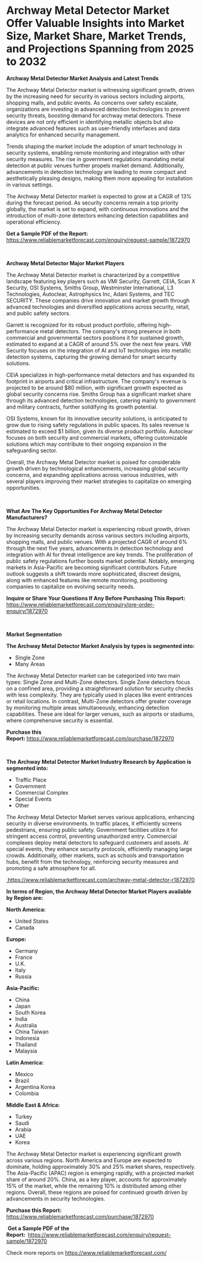 <p><h1>Archway Metal Detector Market Offer Valuable Insights into Market Size, Market Share, Market Trends, and Projections Spanning from 2025 to 2032</h1></p><p><strong>Archway Metal Detector Market Analysis and Latest Trends</strong></p>
<p><p>The Archway Metal Detector market is witnessing significant growth, driven by the increasing need for security in various sectors including airports, shopping malls, and public events. As concerns over safety escalate, organizations are investing in advanced detection technologies to prevent security threats, boosting demand for archway metal detectors. These devices are not only efficient in identifying metallic objects but also integrate advanced features such as user-friendly interfaces and data analytics for enhanced security management.</p><p>Trends shaping the market include the adoption of smart technology in security systems, enabling remote monitoring and integration with other security measures. The rise in government regulations mandating metal detection at public venues further propels market demand. Additionally, advancements in detection technology are leading to more compact and aesthetically pleasing designs, making them more appealing for installation in various settings.</p><p>The Archway Metal Detector market is expected to grow at a CAGR of 13% during the forecast period. As security concerns remain a top priority globally, the market is set to expand, with continuous innovations and the introduction of multi-zone detectors enhancing detection capabilities and operational efficiency.</p></p>
<p><strong>Get a Sample PDF of the Report:&nbsp;</strong> <a href="https://www.reliablemarketforecast.com/enquiry/request-sample/1872970?utm_campaign=2723&utm_medium=2&utm_source=Github&utm_content=ia&utm_term=08042025&utm_id=archway-metal-detector">https://www.reliablemarketforecast.com/enquiry/request-sample/1872970</a></p>
<p>&nbsp;</p>
<p><strong>Archway Metal Detector Major Market Players</strong></p>
<p><p>The Archway Metal Detector market is characterized by a competitive landscape featuring key players such as VMI Security, Garrett, CEIA, Scan X Security, OSI Systems, Smiths Group, Westminster International, L3 Technologies, Autoclear, Astrophysics Inc, Adani Systems, and TEC SECURITY. These companies drive innovation and market growth through advanced technologies and diversified applications across security, retail, and public safety sectors.</p><p>Garrett is recognized for its robust product portfolio, offering high-performance metal detectors. The company's strong presence in both commercial and governmental sectors positions it for sustained growth, estimated to expand at a CAGR of around 5% over the next few years. VMI Security focuses on the integration of AI and IoT technologies into metallic detection systems, capturing the growing demand for smart security solutions.</p><p>CEIA specializes in high-performance metal detectors and has expanded its footprint in airports and critical infrastructure. The company's revenue is projected to be around $80 million, with significant growth expected as global security concerns rise. Smiths Group has a significant market share through its advanced detection technologies, catering mainly to government and military contracts, further solidifying its growth potential.</p><p>OSI Systems, known for its innovative security solutions, is anticipated to grow due to rising safety regulations in public spaces. Its sales revenue is estimated to exceed $1 billion, given its diverse product portfolio. Autoclear focuses on both security and commercial markets, offering customizable solutions which may contribute to their ongoing expansion in the safeguarding sector.</p><p>Overall, the Archway Metal Detector market is poised for considerable growth driven by technological enhancements, increasing global security concerns, and expanding applications across various industries, with several players improving their market strategies to capitalize on emerging opportunities.</p></p>
<p>&nbsp;</p>
<p><strong>What Are The Key Opportunities For Archway Metal Detector Manufacturers?</strong></p>
<p><p>The Archway Metal Detector market is experiencing robust growth, driven by increasing security demands across various sectors including airports, shopping malls, and public venues. With a projected CAGR of around 6% through the next five years, advancements in detection technology and integration with AI for threat intelligence are key trends. The proliferation of public safety regulations further boosts market potential. Notably, emerging markets in Asia-Pacific are becoming significant contributors. Future outlook suggests a shift towards more sophisticated, discreet designs, along with enhanced features like remote monitoring, positioning companies to capitalize on evolving security needs.</p></p>
<p><strong>Inquire or Share Your Questions If Any Before Purchasing This Report:</strong> <a href="https://www.reliablemarketforecast.com/enquiry/pre-order-enquiry/1872970?utm_campaign=2723&utm_medium=2&utm_source=Github&utm_content=ia&utm_term=08042025&utm_id=archway-metal-detector">https://www.reliablemarketforecast.com/enquiry/pre-order-enquiry/1872970</a></p>
<p>&nbsp;</p>
<p><strong>Market Segmentation</strong></p>
<p><strong>The Archway Metal Detector Market Analysis by types is segmented into:</strong></p>
<p><ul><li>Single Zone</li><li>Many Areas</li></ul></p>
<p><p>The Archway Metal Detector market can be categorized into two main types: Single Zone and Multi-Zone detectors. Single Zone detectors focus on a confined area, providing a straightforward solution for security checks with less complexity. They are typically used in places like event entrances or retail locations. In contrast, Multi-Zone detectors offer greater coverage by monitoring multiple areas simultaneously, enhancing detection capabilities. These are ideal for larger venues, such as airports or stadiums, where comprehensive security is essential.</p></p>
<p><strong>Purchase this Report:&nbsp;</strong><a href="https://www.reliablemarketforecast.com/purchase/1872970?utm_campaign=2723&utm_medium=2&utm_source=Github&utm_content=ia&utm_term=08042025&utm_id=archway-metal-detector">https://www.reliablemarketforecast.com/purchase/1872970</a></p>
<p>&nbsp;</p>
<p><strong>The Archway Metal Detector Market Industry Research by Application is segmented into:</strong></p>
<p><ul><li>Traffic Place</li><li>Government</li><li>Commercial Complex</li><li>Special Events</li><li>Other</li></ul></p>
<p><p>The Archway Metal Detector Market serves various applications, enhancing security in diverse environments. In traffic places, it efficiently screens pedestrians, ensuring public safety. Government facilities utilize it for stringent access control, preventing unauthorized entry. Commercial complexes deploy metal detectors to safeguard customers and assets. At special events, they enhance security protocols, efficiently managing large crowds. Additionally, other markets, such as schools and transportation hubs, benefit from the technology, reinforcing security measures and promoting a safe atmosphere for all.</p></p>
<p><a href="https://www.reliablemarketforecast.com/archway-metal-detector-r1872970?utm_campaign=2723&utm_medium=2&utm_source=Github&utm_content=ia&utm_term=08042025&utm_id=archway-metal-detector">&nbsp;https://www.reliablemarketforecast.com/archway-metal-detector-r1872970</a></p>
<p><strong>In terms of Region, the Archway Metal Detector Market Players available by Region are:</strong></p>
<p>
    <p> <strong> North America: </strong>
        <ul>
            <li>United States</li>
            <li>Canada</li>
        </ul>
        </p> 
    <p> <strong> Europe: </strong>
        <ul>
            <li>Germany</li>
            <li>France</li>
            <li>U.K.</li>
            <li>Italy</li>
            <li>Russia</li>
        </ul>
        </p> 
    <p> <strong> Asia-Pacific: </strong>
        <ul>
            <li>China</li>
            <li>Japan</li>
            <li>South Korea</li>
            <li>India</li>
            <li>Australia</li>
            <li>China Taiwan</li>
            <li>Indonesia</li>
            <li>Thailand</li>
            <li>Malaysia</li>
        </ul>
        </p> 
    <p> <strong> Latin America: </strong>
        <ul>
            <li>Mexico</li>
            <li>Brazil</li>
            <li>Argentina Korea</li>
            <li>Colombia</li>
        </ul>
        </p> 
    <p> <strong> Middle East & Africa: </strong>
        <ul>
            <li>Turkey</li>
            <li>Saudi</li>
            <li>Arabia</li>
            <li>UAE</li>
            <li>Korea</li>
        </ul>
    </p>
    </p>
<p><p>The Archway Metal Detector market is experiencing significant growth across various regions. North America and Europe are expected to dominate, holding approximately 30% and 25% market shares, respectively. The Asia-Pacific (APAC) region is emerging rapidly, with a projected market share of around 20%. China, as a key player, accounts for approximately 15% of the market, while the remaining 10% is distributed among other regions. Overall, these regions are poised for continued growth driven by advancements in security technologies.</p></p>
<p><strong>Purchase this Report: </strong><a href="https://www.reliablemarketforecast.com/purchase/1872970?utm_campaign=2723&utm_medium=2&utm_source=Github&utm_content=ia&utm_term=08042025&utm_id=archway-metal-detector">https://www.reliablemarketforecast.com/purchase/1872970</a></p>
<p>&nbsp;<strong>Get a Sample PDF of the Report:&nbsp;&nbsp;</strong><a href="https://www.reliablemarketforecast.com/enquiry/request-sample/1872970?utm_campaign=2723&utm_medium=2&utm_source=Github&utm_content=ia&utm_term=08042025&utm_id=archway-metal-detector">https://www.reliablemarketforecast.com/enquiry/request-sample/1872970</a></p>
<p><strong></strong></p>
<p>Check more reports on <a href="https://www.reliablemarketforecast.com/?utm_campaign=2723&utm_medium=2&utm_source=Github&utm_content=ia&utm_term=08042025&utm_id=archway-metal-detector">https://www.reliablemarketforecast.com/</a></p>